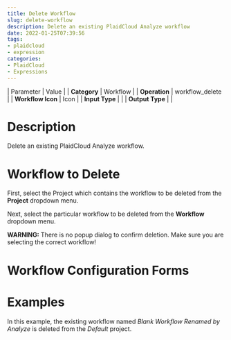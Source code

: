 ```yaml
---
title: Delete Workflow
slug: delete-workflow
description: Delete an existing PlaidCloud Analyze workflow
date: 2022-01-25T07:39:56
tags:
- plaidcloud
- expression
categories:
- PlaidCloud
- Expressions
---
```





| Parameter | Value |
| **Category** | Workflow |
| **Operation** | workflow\_delete |
| **Workflow Icon** | Icon |
| **Input Type** |  |
| **Output Type** |  |

# Description


Delete an existing PlaidCloud Analyze workflow.



# Workflow to Delete


First, select the Project which contains the workflow to be deleted from the **Project** dropdown menu.



Next, select the particular workflow to be deleted from the **Workflow** dropdown menu.



**WARNING:** There is no popup dialog to confirm deletion. Make sure you are selecting the correct workflow!



# Workflow Configuration Forms



# Examples


In this example, the existing workflow named *Blank Workflow Renamed by Analyze* is deleted from the *Default* project.

